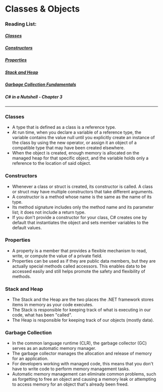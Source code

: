 # Classes & Objects

### Reading List:

##### [Classes](https://docs.microsoft.com/en-us/dotnet/csharp/programming-guide/classes-and-structs/classes)
##### [Constructors](https://docs.microsoft.com/en-us/dotnet/csharp/programming-guide/classes-and-structs/constructors)
##### [Properties](https://docs.microsoft.com/en-us/dotnet/csharp/programming-guide/classes-and-structs/properties)
##### [Stack and Heap](https://www.c-sharpcorner.com/article/C-Sharp-heaping-vs-stacking-in-net-part-i/)
##### [Garbage Collection Fundamentals](https://docs.microsoft.com/en-us/dotnet/standard/garbage-collection/fundamentals)
##### C# in a Nutshell - Chapter 3

---
### Classes

* A type that is defined as a class is a reference type. 
* At run time, when you declare a variable of a reference type, the variable contains the value null until you explicitly create an instance of the class by using the new operator, or assign it an object of a compatible type that may have been created elsewhere.
* When the object is created, enough memory is allocated on the managed heap for that specific object, and the variable holds only a reference to the location of said object. 

### Constructors

* Whenever a class or struct is created, its constructor is called. A class or struct may have multiple constructors that take different arguments. 
* A constructor is a method whose name is the same as the name of its type. 
* Its method signature includes only the method name and its parameter list; it does not include a return type. 
* If you don't provide a constructor for your class, C# creates one by default that instantiates the object and sets member variables to the default values.

### Properties

* A property is a member that provides a flexible mechanism to read, write, or compute the value of a private field. 
* Properties can be used as if they are public data members, but they are actually special methods called accessors. This enables data to be accessed easily and still helps promote the safety and flexibility of methods.

### Stack and Heap

* The Stack and the Heap are the two places the .NET framework stores items in memory as your code executes.
* The Stack is responsible for keeping track of what is executing in our code, what has been "called".  
* The Heap is responsible for keeping track of our objects (mostly data).

### Garbage Collection 

* In the common language runtime (CLR), the garbage collector (GC) serves as an automatic memory manager. 
* The garbage collector manages the allocation and release of memory for an application. 
* For developers working with managed code, this means that you don't have to write code to perform memory management tasks. 
* Automatic memory management can eliminate common problems, such as forgetting to free an object and causing a memory leak or attempting to access memory for an object that's already been freed.